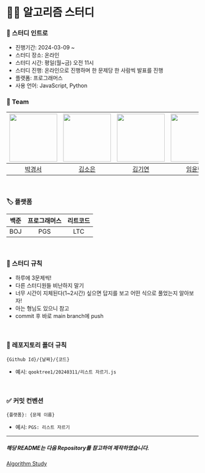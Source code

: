 # 🧑‍💻 알고리즘 스터디

### 🚀 스터디 인트로
- 진행기간: 2024-03-09 ~
- 스터디 장소: 온라인
- 스터디 시간: 평일(월~금) 오전 11시
- 스터디 진행: 온라인으로 진행하며 한 문제당 한 사람씩 발표를 진행
- 플랫폼: 프로그래머스
- 사용 언어: JavaScript, Python


### 👥 Team
| <img src="https://avatars.githubusercontent.com/u/91651812?v=4" width="125PX" height="125PX"> | <img src="https://avatars.githubusercontent.com/u/111335529?v=4" width="125PX" height="125PX"> | <img src="https://avatars.githubusercontent.com/u/46954114?v=4" width="125PX" height="125PX"> | <img src="https://avatars.githubusercontent.com/u/49686619?v=4" width="125PX" height="125PX"> | <img src="https://avatars.githubusercontent.com/u/97735859?v=4" width="125PX" height="125PX"> |
| :-------------------------------------------------------------------------------------------: | :--------------------------------------------------------------------------------------------: | :-------------------------------------------------------------------------------------------: | :-------------------------------------------------------------------------------------------: | :-------------------------------------------------------------------------------------------: |
|                             [박경서](https://github.com/zermzerm)                             |                            [김소은](https://github.com/summerkimm)                             |                              [김기연](https://github.com/arky02)                              |                              [임윤혁](https://github.com/oauch)                               |                            [박종민](https://github.com/qooktree1)                             |

<br />

### 🏷️ 플랫폼
| 백준 | 프로그래머스 | 리트코드 |
| :-------------------------------------------------------------------------------------------: | :--------------------------------------------------------------------------------------------: | :-------------------------------------------------------------------------------------------: |
| BOJ | PGS | LTC |

<br/>

### 🧐 스터디 규칙
- 하루에 3문제씩!
- 다른 스터디원들 비난하지 말기
- 너무 시간이 지체된다(1~2시간) 싶으면 답지를 보고 어떤 식으로 풀었는지 알아보자!
- 아는 형님도 있으니 참고
- commit 후 바로 main branch에 push

<br/>

### 📝 레포지토리 폴더 규칙
```
{Github Id}/{날짜}/{코드}
```
- 예시: `qooktree1/20240311/리스트 자르기.js`

<br/>

### ✅ 커밋 컨벤션
```
{플랫폼}: {문제 이름}
```
- 예시: `PGS: 리스트 자르기`

---
##### 해당 README는 다음 Repository를 참고하여 제작하였습니다.
[Algorithm Study](https://github.com/CodeSquad-2023-BE-Study/Algorithm-Study/tree/main)
